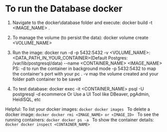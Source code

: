 # To run the Database docker
1. Navigate to the docker\database folder and execute:
    docker build -t <IMAGE_NAME> .

2. To manage the volume (to persist the data):
    docker volume create <VOLUME_NAME>

3. Run the image:
    docker run -d -p 5432:5432 -v <VOLUME_NAME>:<DATA_PATH_IN_YOUR_CONTAINER>(Default Postgres: /var/lib/postgresql/data) --name <CONTAINER_NAME> <IMAGE_NAME>
    PS:
        -d to run the container in background mode
        -p 5432:5432 to map the container's port with your pc .
        -v map the volume created and your folder path container to be saved

4. To test database:
    docker exec -it <CONTAINER_NAME> psql -U postgresql -d ecommerce
    Or
    Use a UI Tool like DBeaver, pgAdmin, HeidiSQL, etc

Helpful:
    To list your docker images:
        ```docker
        docker images
        ```
    To delete a docker image:
        ```docker
        docker rmi <IMAGE_NAME> or <IMAGE_ID>
        ```
    To see the running containers:
        ```docker
        docker ps -a
        ```
    To show the container details:
        ```docker
        docker inspect <CONTAINER_NAME>
        ```
